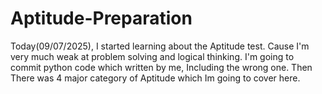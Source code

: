 # Aptitude-Preparation
Today(09/07/2025), I started learning about the Aptitude test. Cause I'm very much weak at problem solving and logical thinking. I'm going to commit python code which written by me, Including the wrong one. Then There was 4 major category of Aptitude which Im going to cover here.

